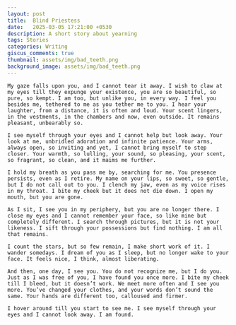 ```yaml
---
layout: post
title:  Blind Priestess
date:   2025-03-05 17:21:00 +0530
description: A short story about yearning
tags: Stories
categories: Writing
giscus_comments: true
thumbnail: assets/img/bad_teeth.png
background_image: assets/img/bad_teeth.png
---
```


<div class="side-banner-wrapper" {% if page.background_image %} data-bg="{{ page.background_image | relative_url }}"{% endif %}>

    My gaze falls upon you, and I cannot tear it away. I wish to claw at my eyes till they expunge your existence, you are so beautiful, so pure, so kempt. I am too, but unlike you, in every way. I feel you besides me, tethered to me as you tether me to you. I hear your laughter, from a distance, it is often and loud. Your scent lingers, in the vestments, in the chambers and now, even outside. It remains pleasant, unbearably so.

    I see myself through your eyes and I cannot help but look away. Your look at me, unbridled adoration and infinite patience. Your arms, always open, so inviting and yet, I cannot bring myself to step closer. Your warmth, so lulling, your sound, so pleasing, your scent, so fragrant, so clean, and it maims me further.  

    I hold my breath as you pass me by, searching for me. You presence persists, even as I retire. My name on your lips, so sweet, so gentle, but I do not call out to you. I clench my jaw, even as my voice rises in my throat. I bite my cheek but it does not die down. I open my mouth, but you are gone.

    As I sit, I see you in my periphery, but you are no longer there. I close my eyes and I cannot remember your face, so like mine but completely different. I search through pictures, but it is not your likeness. I sift through your possessions but find nothing. I am all that remains. 

    I count the stars, but so few remain, I make short work of it. I wander somedays. I dream of you as I sleep, but no longer wake to your face. It feels nice, I think, almost liberating.

    And then, one day, I see you. You do not recognize me, but I do you. Just as I was free of you, I have found you once more. I bite my cheek till I bleed, but it doesn’t work. We meet more often and I see you more. You’ve changed your clothes, and your words don’t sound the same. Your hands are different too, calloused and firmer. 

    I hover around till you start to see me. I see myself through your eyes and I cannot look away. I am found.
</div>
